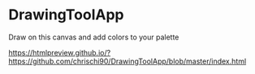 # DrawingToolApp
Draw on this canvas and add colors to your palette

https://htmlpreview.github.io/?https://github.com/chrischi90/DrawingToolApp/blob/master/index.html
